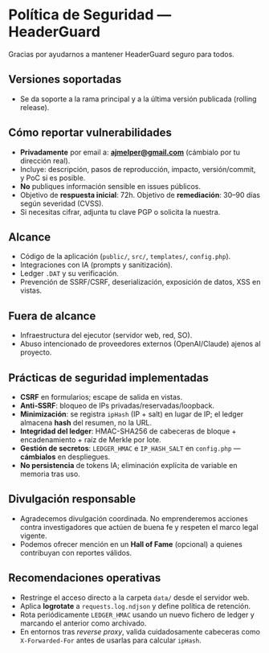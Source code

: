 # Política de Seguridad — HeaderGuard

Gracias por ayudarnos a mantener HeaderGuard seguro para todos.

## Versiones soportadas
- Se da soporte a la rama principal y a la última versión publicada (rolling release).

## Cómo reportar vulnerabilidades
- **Privadamente** por email a: **ajmelper@gmail.com** (cámbialo por tu dirección real).
- Incluye: descripción, pasos de reproducción, impacto, versión/commit, y PoC si es posible.
- **No** publiques información sensible en issues públicos.
- Objetivo de **respuesta inicial**: 72h. Objetivo de **remediación**: 30–90 días según severidad (CVSS).
- Si necesitas cifrar, adjunta tu clave PGP o solicita la nuestra.

## Alcance
- Código de la aplicación (`public/`, `src/`, `templates/`, `config.php`).
- Integraciones con IA (prompts y sanitización).
- Ledger `.DAT` y su verificación.
- Prevención de SSRF/CSRF, deserialización, exposición de datos, XSS en vistas.

## Fuera de alcance
- Infraestructura del ejecutor (servidor web, red, SO).
- Abuso intencionado de proveedores externos (OpenAI/Claude) ajenos al proyecto.

## Prácticas de seguridad implementadas
- **CSRF** en formularios; escape de salida en vistas.
- **Anti-SSRF**: bloqueo de IPs privadas/reservadas/loopback.
- **Minimización**: se registra `ipHash` (IP + salt) en lugar de IP; el ledger almacena **hash** del resumen, no la URL.
- **Integridad del ledger**: HMAC-SHA256 de cabeceras de bloque + encadenamiento + raíz de Merkle por lote.
- **Gestión de secretos**: `LEDGER_HMAC` e `IP_HASH_SALT` en `config.php` — **cámbialos** en despliegues.
- **No persistencia** de tokens IA; eliminación explícita de variable en memoria tras uso.

## Divulgación responsable
- Agradecemos divulgación coordinada. No emprenderemos acciones contra investigadores que actúen de buena fe y respeten el marco legal vigente.
- Podemos ofrecer mención en un **Hall of Fame** (opcional) a quienes contribuyan con reportes válidos.

## Recomendaciones operativas
- Restringe el acceso directo a la carpeta `data/` desde el servidor web.
- Aplica **logrotate** a `requests.log.ndjson` y define política de retención.
- Rota periódicamente `LEDGER_HMAC` usando un nuevo fichero de ledger y marcando el anterior como archivado.
- En entornos tras *reverse proxy*, valida cuidadosamente cabeceras como `X-Forwarded-For` antes de usarlas para calcular `ipHash`.
